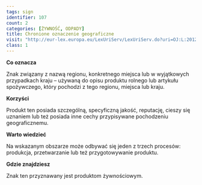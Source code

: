 ```yaml
---
tags: sign
identifier: 107
count: 2
categories: [ŻYWNOŚĆ, ODPADY]
title: Chronione oznaczenie geograficzne
visit: "http://eur-lex.europa.eu/LexUriServ/LexUriServ.do?uri=OJ:L:2012:343:0001:0029:pl:PDF"
class: 1
---
```

**Co oznacza**

Znak związany z nazwą regionu, konkretnego miejsca lub w wyjątkowych przypadkach kraju – używaną do opisu produktu rolnego lub artykułu spożywczego, który pochodzi z tego regionu, miejsca lub kraju.

**Korzyści**

Produkt ten posiada szczególną, specyficzną jakość, reputację, cieszy się uznaniem lub też posiada inne cechy przypisywane pochodzeniu geograficznemu.

**Warto wiedzieć**

Na wskazanym obszarze może odbywać się jeden z trzech procesów: produkcja, przetwarzanie lub też przygotowywanie produktu.

**Gdzie znajdziesz**

Znak ten przyznawany jest produktom żywnościowym.
